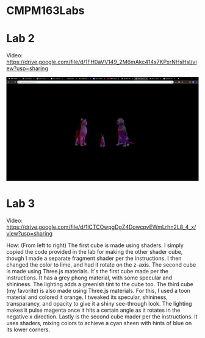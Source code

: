# CMPM163Labs
 
# Lab 2

Video: 
https://drive.google.com/file/d/1FH0aVV149_2M6mAkc414s7KPxrNHsHsl/view?usp=sharing

![](lab2/Lab2-Part2-Screenshot.PNG)

# Lab 3

Video: 
https://drive.google.com/file/d/1lCTCOwpgDgZ4DowcpvEWmLrhn2L8_4_x/view?usp=sharing

How: 
(From left to right) The first cube is made using shaders. I simply copied the code provided in the lab for making the other shader cube, though I made a separate fragment shader per the instructions. I then changed the color to lime, and had it rotate on the z-axis. The second cube is made using Three.js materials. It's the first cube made per the instructions. It has a grey phong material, with some specular and shininess. The lighting adds a greenish tint to the cube too. The third cube (my favorite) is also made using Three.js materials. For this, I used a toon material and colored it orange. I tweaked its specular, shininess, transparancy, and opacity to give it a shiny see-through look. The lighting makes it pulse magenta once it hits a certain angle as it rotates in the negative x direction. Lastly is the second cube mader per the instructions. It uses shaders, mixing colors to achieve a cyan sheen with hints of blue on its lower corners.
